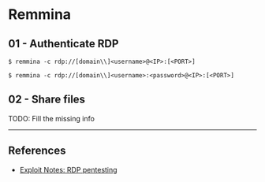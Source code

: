 # Remmina

## 01 - Authenticate RDP

```
$ remmina -c rdp://[domain\\]<username>@<IP>:[<PORT>]

$ remmina -c rdp://[domain\\]<username>:<password>@<IP>:[<PORT>]
```

## 02 - Share files

TODO: Fill the missing info

---
## References

- [Exploit Notes: RDP pentesting](https://exploit-notes.hdks.org/exploit/windows/protocol/rdp-pentesting/)